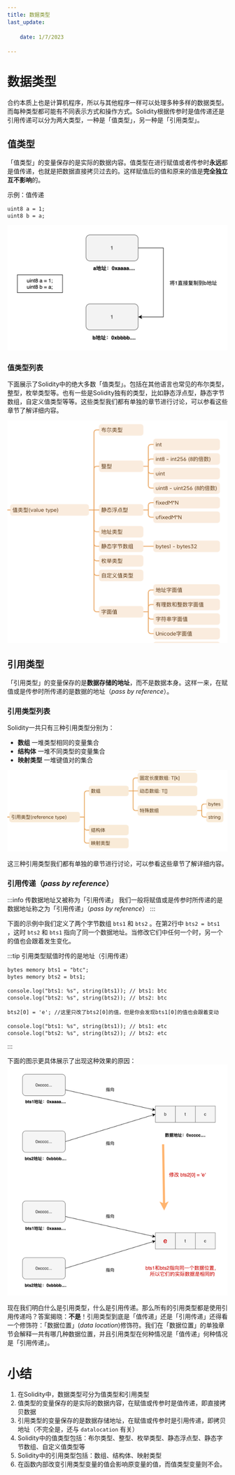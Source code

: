 ```yaml
---
title: 数据类型
last_update:

    date: 1/7/2023

---
```


# 数据类型

合约本质上也是计算机程序，所以与其他程序一样可以处理多种多样的数据类型。而每种类型都可能有不同表示方式和操作方式。Solidity根据传参时是值传递还是引用传递可以分为两大类型，一种是「值类型」，另一种是「引用类型」。

## 值类型

「值类型」的变量保存的是实际的数据内容。值类型在进行赋值或者传参时**永远**都是值传递，也就是把数据直接拷贝过去的。这样赋值后的值和原来的值是**完全独立互不影响**的。

示例：值传递

```solidity
uint8 a = 1;
uint8 b = a;
```

![Untitled](assets/data-types/Untitled.png)

### **值类型列表**

下面展示了Solidity中的绝大多数「值类型」。包括在其他语言也常见的布尔类型，整型，枚举类型等。也有一些是Solidity独有的类型，比如静态浮点型，静态字节数组，自定义值类型等等。这些类型我们都有单独的章节进行讨论，可以参看这些章节了解详细内容。

![Untitled](assets/data-types/Untitled1.png)

## 引用类型

「引用类型」的变量保存的是**数据存储的地址**，而不是数据本身。这样一来，在赋值或是传参时所传递的是数据的地址（_pass by reference_）。

### 引用类型列表

Solidity一共只有三种引用类型分别为：

* **数组** 一堆类型相同的变量集合
* **结构体** 一堆不同类型的变量集合
* **映射类型** 一堆键值对的集合

![Untitled](assets/data-types/Untitled2.png)

这三种引用类型我们都有单独的章节进行讨论，可以参看这些章节了解详细内容。

### 引用传递（_pass by reference_）

:::info 传数据地址又被称为「引用传递」
我们一般将赋值或是传参时所传递的是数据地址称之为「引用传递」（_pass by reference_）
:::

下面的示例中我们定义了两个字节数组 `bts1` 和 `bts2` 。在第2行中 `bts2 = bts1` ，这时 `bts2` 和 `bts1` 指向了同一个数据地址。当修改它们中任何一个时，另一个的值也会跟着发生变化。

:::tip 引用类型赋值时传的是地址（引用传递）

```solidity
bytes memory bts1 = "btc";
bytes memory bts2 = bts1;

console.log("bts1: %s", string(bts1)); // bts1: btc
console.log("bts2: %s", string(bts2)); // bts2: btc

bts2[0] = 'e'; //这里只改了bts2[0]的值，但是你会发现bts1[0]的值也会跟着变动

console.log("bts1: %s", string(bts1)); // bts1: etc
console.log("bts2: %s", string(bts2)); // bts2: etc
```

:::

下面的图示更具体展示了出现这种效果的原因：
![](./assets/data-types/f83c0d5e07134898abefe8f901776d57.png)

现在我们明白什么是引用类型，什么是引用传递。那么所有的引用类型都是使用引用传递吗？答案揭晓：**不是**！引用类型到底是「值传递」还是「引用传递」还得看一个修饰符：「数据位置」(_data location_)修饰符。我们在「数据位置」的单独章节会解释一共有哪几种数据位置，并且引用类型在何种情况是「值传递」何种情况是「引用传递」。

# 小结
1. 在Solidity中，数据类型可分为值类型和引用类型
2. 值类型的变量保存的是实际的数据内容，在赋值或传参时是值传递，即直接拷贝数据
3. 引用类型的变量保存的是数据存储地址，在赋值或传参时是引用传递，即拷贝地址（不完全是，还与 `datalocation` 有关）
4. Solidity中的值类型包括：布尔类型、整型、枚举类型、静态浮点型、静态字节数组、自定义值类型等
5. Solidity中的引用类型包括：数组、结构体、映射类型
6. 在函数内部改变引用类型变量的值会影响原变量的值，而值类型变量则不会。
